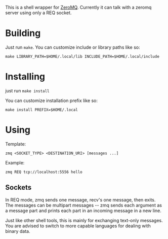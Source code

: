 
This is a shell wrapper for [ZeroMQ](http://zeromq.org). Currently it can talk 
with a zeromq server using only a REQ socket.

Building
=========

Just run `make`. You can customize include or library paths like so:

    make LIBRARY_PATH=$HOME/.local/lib INCLUDE_PATH=$HOME/.local/include

Installing
===========

just run `make install`

You can customize installation prefix like so:

    make install PREFIX=$HOME/.local

Using
======

Template:

    zmq <SOCKET_TYPE> <DESTINATION_URI> [messages ...]

Example:

    zmq REQ tcp://localhost:5556 hello

Sockets
-------

In REQ mode, zmq sends one message, recv's one message, then exits. The
messages can be multipart messages -- zmq sends each argument as a message part
and prints each part in an incoming message in a new line.

Just like other shell tools, this is mainly for exchanging text-only messages.
You are advised to switch to more capable languages for dealing with binary
data.
